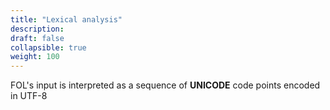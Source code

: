 ```yaml
---
title: "Lexical analysis"
description: 
draft: false
collapsible: true
weight: 100
---
```


FOL's input is interpreted as a sequence of **UNICODE** code points encoded in UTF-8
